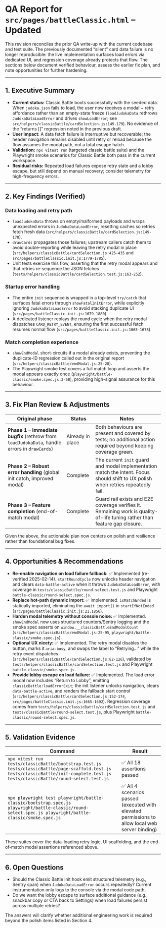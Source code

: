 # QA Report for `src/pages/battleClassic.html` – Updated

This revision reconciles the prior QA write-up with the current codebase and test suite. The previously documented “silent” card data failure is no longer reproducible: the live implementation surfaces load errors via dedicated UI, and regression coverage already protects that flow. The sections below document verified behaviour, assess the earlier fix plan, and note opportunities for further hardening.

---

## 1. Executive Summary

- **Current status:** Classic Battle boots successfully with the seeded data. When `judoka.json` fails to load, the user now receives a modal + retry affordance rather than an empty-state freeze (`loadJudokaData` rethrows `JudokaDataLoadError` and drives `showLoadError`; see `src/helpers/classicBattle/cardSelection.js:149-179`). No evidence of the “returns []” regression noted in the previous draft.
- **User impact:** A data fetch failure is interruptive but recoverable; the header navigation remains disabled until retry or reload because the flow assumes the modal path, not a total escape hatch.
- **Validation:** `npx vitest run` (targeted classic battle suite) and the Playwright smoke scenarios for Classic Battle both pass in the current workspace.
- **Residual risks:** Repeated load failures expose retry state and a lobby escape, but still depend on manual recovery; consider telemetry for high-frequency errors.

---

## 2. Key Findings (Verified)

### Data loading and retry path

- `loadJudokaData` throws on empty/malformed payloads and wraps unexpected errors in `JudokaDataLoadError`, resetting caches so retries fetch fresh data (`src/helpers/classicBattle/cardSelection.js:149-178`).
- `drawCards` propagates those failures; upstream callers catch them to avoid double-reporting while leaving the retry modal in place (`src/helpers/classicBattle/cardSelection.js:425-435` and `src/pages/battleClassic.init.js:1779-1785`).
- Unit tests exercise this flow, asserting that the retry modal appears and that retries re-sequence the JSON fetches (`tests/helpers/classicBattle/cardSelection.test.js:163-252`).

### Startup error handling

- The entire `init` sequence is wrapped in a top-level `try/catch` that surfaces fatal errors through `showFatalInitError`, while explicitly ignoring `JudokaDataLoadError` to avoid stacking duplicate UI (`src/pages/battleClassic.init.js:1679-1880`).
- A dedicated listener replays the round cycle when the retry modal dispatches `CARD_RETRY_EVENT`, ensuring the first successful fetch resumes normal flow (`src/pages/battleClassic.init.js:1665-1678`).

### Match completion experience

- `showEndModal` short-circuits if a modal already exists, preventing the duplicate-ID regression called out in the original report (`src/helpers/classicBattle/endModal.js:25-28`).
- The Playwright smoke test covers a full match loop and asserts the modal appears exactly once (`playwright/battle-classic/smoke.spec.js:3-58`), providing high-signal assurance for this behaviour.

---

## 3. Fix Plan Review & Adjustments

| Original phase | Status | Notes |
| -------------- | ------ | ----- |
| **Phase 1 – Immediate bugfix** (rethrow from `loadJudokaData`, handle errors in `drawCards`) | Already in place | Both behaviours are present and covered by tests; no additional action required beyond keeping coverage green. |
| **Phase 2 – Robust error handling** (global init catch, improved modal) | Complete | The current `init` guard and modal implementation match the intent. Focus should shift to UX polish when retries repeatedly fail. |
| **Phase 3 – Feature completion** (end-of-match modal) | Complete | Guard rail exists and E2E coverage verifies it. Remaining work is quality-of-life tuning rather than feature gap closure. |

Given the above, the actionable plan now centers on polish and resilience rather than foundational bug fixes.

---

## 4. Opportunities & Recommendations

- **Re-enable navigation on load failure fallback:** ✅ Implemented (re-verified 2025-02-14). `startRoundCycle` now unlocks header navigation and clears `data-battle-active` when it throws `JudokaDataLoadError`, with coverage in `tests/classicBattle/round-select.test.js` and Playwright `battle-classic/round-select.spec.js`.
- **Replace hot-path dynamic import:** ✅ Implemented. `isMatchEnded` is statically imported, eliminating the `await import()` in `startIfNotEnded` (`src/pages/battleClassic.init.js:21,1856`).
- **Harden modal telemetry without console noise:** ✅ Implemented. `showEndModal` now uses structured counters/Sentry logging and the smoke spec asserts on `window.__classicBattleEndModalCount` (`src/helpers/classicBattle/endModal.js:25-95`, `playwright/battle-classic/smoke.spec.js`).
- **Optional UX nicety:** ✅ Implemented. The retry modal disables the button, marks it `aria-busy`, and swaps the label to “Retrying...” while the retry event dispatches (`src/helpers/classicBattle/cardSelection.js:82-126`), validated by `tests/helpers/classicBattle/cardSelection.test.js` and Playwright `battle-classic/smoke.spec.js`.
- **Provide lobby escape on load failure:** ✅ Implemented. The load error modal now includes “Return to Lobby”, emitting `classicBattle:loadErrorExit`; the init listener unlocks navigation, clears `data-battle-active`, and renders the fallback start control (`src/helpers/classicBattle/cardSelection.js:152-174`, `src/pages/battleClassic.init.js:1665-1692`). Regression coverage comes from `tests/helpers/classicBattle/cardSelection.test.js` and `tests/classicBattle/round-select.test.js`, plus Playwright `battle-classic/round-select.spec.js`.

---

## 5. Validation Evidence

| Command | Result |
| ------- | ------ |
| `npx vitest run tests/classicBattle/bootstrap.test.js tests/classicBattle/page-scaffold.test.js tests/classicBattle/init-complete.test.js tests/classicBattle/round-select.test.js` | ✅ All 18 assertions passed |
| `npx playwright test playwright/battle-classic/bootstrap.spec.js playwright/battle-classic/round-select.spec.js playwright/battle-classic/smoke.spec.js` | ✅ All 4 scenarios passed (executed with elevated permissions to allow local web server binding) |

These suites cover the data-loading retry logic, UI scaffolding, and the end-of-match modal assertions referenced above.

---

## 6. Open Questions

- Should the Classic Battle init hook emit structured telemetry (e.g., Sentry span) when `JudokaDataLoadError` occurs repeatedly? Current instrumentation only logs to the console via the modal code path.
- Do we want the lobby escape to surface additional guidance (e.g., snackbar copy or CTA back to Settings) when load failures persist across multiple retries?

The answers will clarify whether additional engineering work is required beyond the polish items listed in Section 4.
